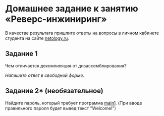 
# Домашнее задание к занятию «Реверс-инжиниринг»

В качестве результата пришлите ответы на вопросы в личном кабинете студента на сайте [netology.ru](https://netology.ru).

## Задание 1

Чем отличается декомпиляция от дизассемблирования?

*Напишите ответ в свободной форме.*

## Задание 2* (необязательное)

Найдите пароль, который требует программа [main1](../00_Code/main1).
(При вводе правильного пароля будет вывед текст "Welcome!")
